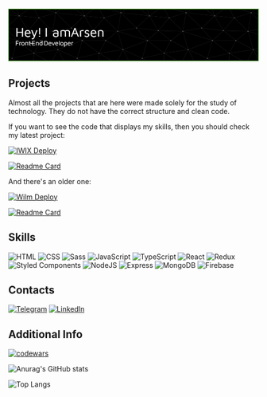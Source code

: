 ![Header](https://github.com/ADmtr2001/ADmtr2001/blob/main/github-header-image.png?raw=true)

## Projects

Almost all the projects that are here were made solely for the study of technology. They do not have the correct structure and clean code.

If you want to see the code that displays my skills, then you should check my latest project:

[![IWIX Deploy](https://img.shields.io/badge/-IWIX_Deploy-black?style=for-the-badge&logo=asciinema&logoColor=orange)](https://iwix-store.netlify.app)

[![Readme Card](https://github-readme-stats.vercel.app/api/pin/?username=ADmtr2001&repo=Resume-MERN-1-IWIX&theme=dark)](https://github.com/ADmtr2001/Resume-MERN-1-IWIX)

And there's an older one:

[![Wilm Deploy](https://img.shields.io/badge/-Wilm_Deploy-black?style=for-the-badge&logo=asciinema&logoColor=orange)](https://wilm.netlify.app)

[![Readme Card](https://github-readme-stats.vercel.app/api/pin/?username=ADmtr2001&repo=Resume-React-1-Wilm&theme=dark)](https://github.com/ADmtr2001/Resume-React-1-Wilm)

## Skills

![HTML](https://img.shields.io/badge/-HTML-black?style=for-the-badge&logo=html5)
![CSS](https://img.shields.io/badge/-CSS-black?style=for-the-badge&logo=css3&logoColor=blue)
![Sass](https://img.shields.io/badge/-Sass-black?style=for-the-badge&logo=Sass)
![JavaScript](https://img.shields.io/badge/-JavaScript-black?style=for-the-badge&logo=javascript)
![TypeScript](https://img.shields.io/badge/-TypeScript-black?style=for-the-badge&logo=typescript)
![React](https://img.shields.io/badge/-React-black?style=for-the-badge&logo=react)
![Redux](https://img.shields.io/badge/-Redux-black?style=for-the-badge&logo=redux)
![Styled Components](https://img.shields.io/badge/-Styled_Components-black?style=for-the-badge&logo=styledcomponents)
![NodeJS](https://img.shields.io/badge/-Node.JS-black?style=for-the-badge&logo=node.js)
![Express](https://img.shields.io/badge/-Express-black?style=for-the-badge&logo=express)
![MongoDB](https://img.shields.io/badge/-MongoDB-black?style=for-the-badge&logo=mongodb)
![Firebase](https://img.shields.io/badge/-Firebase-black?style=for-the-badge&logo=firebase)

## Contacts

[![Telegram](https://img.shields.io/badge/-Telegram-black?style=for-the-badge&logo=telegram)](https://t.me/Ars_dmt)
[![LinkedIn](https://img.shields.io/badge/-LinkedIn-black?style=for-the-badge&logo=linkedin&logoColor=blue)](https://www.linkedin.com/in/arsen-dmitrenko-91272823a/)

## Additional Info

[![codewars](https://www.codewars.com/users/ADmtr2001/badges/large)](https://www.codewars.com/users/ADmtr2001)

![Anurag's GitHub stats](https://github-readme-stats.vercel.app/api?username=ADmtr2001&count_private=true&show_icons=true&hide=stars,prs,issues,contribs&theme=dark)

![Top Langs](https://github-readme-stats.vercel.app/api/top-langs/?username=ADmtr2001&layout=compact&theme=dark)
